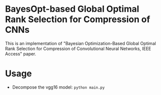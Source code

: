 # BayesOpt-based Global Optimal Rank Selection for Compression of CNNs
This is an implementation of "Bayesian Optimization-Based Global Optimal Rank Selection for Compression of Convolutional Neural Networks, IEEE Access" paper. 

# Usage

- Decompose the vgg16 model:  ``python main.py`` 
